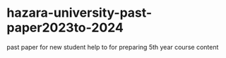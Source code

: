 # hazara-university-past-paper2023to-2024
past paper for new student help to for preparing 
5th year course content 

